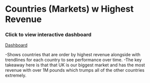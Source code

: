 # Countries (Markets) w Highest Revenue

### Click to view interactive dashboard

[Dashboard](https://public.tableau.com/app/profile/chadwick.jeanmary/viz/OnlineRetailData_17034960484540/Dashboard6)

-Shows countries that are order by highest revenue alongside with trendlines for each country to see performance over time.
-The key takeaway here is that that UK is our biggest market and has the most revenue with over 1M pounds which trumps all of the other countries extremely.

